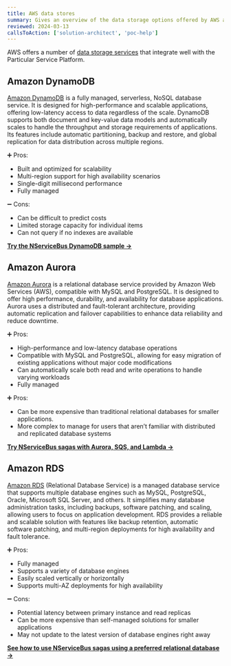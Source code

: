 ```yaml
---
title: AWS data stores
summary: Gives an overview of the data storage options offered by AWS and how to use them with the Particular Service Platform
reviewed: 2024-03-13
callsToAction: ['solution-architect', 'poc-help']
---
```


AWS offers a number of [data storage services](https://aws.amazon.com/getting-started/decision-guides/databases-on-aws-how-to-choose/) that integrate well with the Particular Service Platform.

## Amazon DynamoDB

[Amazon DynamoDB](https://aws.amazon.com/dynamodb/) is a fully managed, serverless, NoSQL database service. It is designed for high-performance and scalable applications, offering low-latency access to data regardless of the scale. DynamoDB supports both document and key-value data models and automatically scales to handle the throughput and storage requirements of applications. Its features include automatic partitioning, backup and restore, and global replication for data distribution across multiple regions.

:heavy_plus_sign: Pros:

- Built and optimized for scalability
- Multi-region support for high availability scenarios
- Single-digit millisecond performance
- Fully managed

:heavy_minus_sign: Cons:

- Can be difficult to predict costs
- Limited storage capacity for individual items
- Can not query if no indexes are available

[**Try the NServiceBus DynamoDB sample →**](/samples/aws/dynamodb-simple/)

## Amazon Aurora

[Amazon Aurora](https://aws.amazon.com/rds/aurora/) is a relational database service provided by Amazon Web Services (AWS), compatible with MySQL and PostgreSQL. It is designed to offer high performance, durability, and availability for database applications. Aurora uses a distributed and fault-tolerant architecture, providing automatic replication and failover capabilities to enhance data reliability and reduce downtime.

:heavy_plus_sign: Pros:

- High-performance and low-latency database operations
- Compatible with MySQL and PostgreSQL, allowing for easy migration of existing applications without major code modifications
- Can automatically scale both read and write operations to handle varying workloads
- Fully managed

:heavy_plus_sign: Pros:

- Can be more expensive than traditional relational databases for smaller applications.
- More complex to manage for users that aren’t familiar with distributed and replicated database systems

[**Try NServiceBus sagas with Aurora, SQS, and Lambda →**](/samples/aws/sagas-lambda-aurora/)

## Amazon RDS

[Amazon RDS](https://aws.amazon.com/rds/) (Relational Database Service) is a managed database service that supports multiple database engines such as MySQL, PostgreSQL, Oracle, Microsoft SQL Server, and others. It simplifies many database administration tasks, including backups, software patching, and scaling, allowing users to focus on application development. RDS provides a reliable and scalable solution with features like backup retention, automatic software patching, and multi-region deployments for high availability and fault tolerance.

:heavy_plus_sign: Pros:

- Fully managed
- Supports a variety of database engines
- Easily scaled vertically or horizontally
- Supports multi-AZ deployments for high availability

:heavy_minus_sign: Cons:

- Potential latency between primary instance and read replicas
- Can be more expensive than self-managed solutions for smaller applications
- May not update to the latest version of database engines right away

[**See how to use NServiceBus sagas using a preferred relational database →**](/samples/sql-persistence/simple/)
